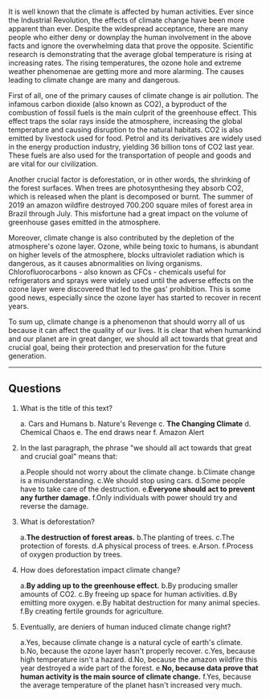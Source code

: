 It is well known that the climate is affected by human activities. Ever since the Industrial Revolution, the effects of climate change have been more apparent than ever. Despite the widespread acceptance, there are many people who either deny or downplay the human involvement in the above facts and ignore the overwhelming data that prove the opposite. Scientific research is demonstrating that the average global temperature is rising at increasing rates. The rising temperatures, the ozone hole and extreme weather phenomenae are getting more and more alarming. The causes leading to climate change are many and dangerous.

First of all, one of the primary causes of climate change is air pollution. The infamous carbon dioxide (also known as CO2), a byproduct of the combustion of fossil fuels is the main culprit of the greenhouse effect. This effect traps the solar rays inside the atmosphere, increasing the global temperature and causing disruption to the natural habitats. CO2 is also emitted by livestock used for food. Petrol and its derivatives are widely used in the energy production industry, yielding 36 billion tons of CO2 last year. These fuels are also used for the transportation of people and goods and are vital for our civilization.

Another crucial factor is deforestation, or in other words, the shrinking of the forest surfaces. When trees are photosynthesing they absorb CO2, which is released when the plant is decomposed or burnt. The summer of 2019 an amazon wildfire destroyed 700.200 square miles of forest area in Brazil through July. This misfortune had a great impact on the volume of greenhouse gases emitted in the atmosphere. 

Moreover, climate change is also contributed by the depletion of the atmosphere's ozone layer. Ozone, while being toxic to humans, is abundant on higher levels of the atmosphere, blocks ultraviolet radiation which is dangerous, as it causes abnormalities on living organisms. Chlorofluorocarbons - also known as CFCs - chemicals useful for refrigerators and sprays were widely used until the adverse effects on the ozone layer were discovered that led to the gas' prohibition. This is some good news, especially since the ozone layer has started to recover in recent years.

To sum up, climate change is a phenomenon that should worry all of us because it can affect the quality of our lives. It is clear that when humankind and our planet are in great danger, we should all act towards that great and crucial goal, being their protection and preservation for the future generation.

---

## Questions

1. What is the title of this text?

    a. Cars and Humans
    b. Nature's Revenge
    c. __The Changing Climate__
    d. Chemical Chaos
    e. The end draws near
    f. Amazon Alert

2. In the last paragraph, the phrase "we should all act towards that great and crucial goal" means that:

    a.People should not worry about the climate change.
    b.Climate change is a misunderstanding.
    c.We should stop using cars.
    d.Some people have to take care of the destruction.
    e.__Everyone should act to prevent any further damage.__
    f.Only individuals with power should try and reverse the damage.

3. What is deforestation?

    a.__The destruction of forest areas.__
    b.The planting of trees.
    c.The protection of forests.
    d.A physical process of trees.
    e.Arson.
    f.Process of oxygen production by trees.

4. How does deforestation impact climate change?

    a.__By adding up to the greenhouse effect.__
    b.By producing smaller amounts of CO2.
    c.By freeing up space for human activities.
    d.By emitting more oxygen.
    e.By habitat destruction for many animal species.
    f.By creating fertile grounds for agriculture.

5. Eventually, are deniers of human induced climate change right?

    a.Yes, because climate change is a natural cycle of earth's climate.
    b.No, because the ozone layer hasn't properly recover.
    c.Yes, because high temperature isn't a hazard.
    d.No, because the amazon wildfire this year destroyed a wide part of the forest.
    e.__No, because data prove that human activity is the main source of climate change.__
    f.Yes, because the average temperature of the planet hasn't increased very much.
